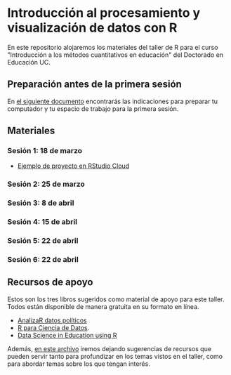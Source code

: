 # Introducción al procesamiento y visualización de datos con R

En este repositorio alojaremos los materiales del taller de R para el curso "Introducción a los métodos cuantitativos en educación" del Doctorado en Educación UC. 

## Preparación antes de la primera sesión

En [el siguiente documento](https://github.com/rivaquiroga/taller-r-doctorado-educacion-2021/blob/main/preparacion.md) encontrarás las indicaciones para preparar tu computador y tu espacio de trabajo para la primera sesión. 

## Materiales

### Sesión 1: 18 de marzo

- [Ejemplo de proyecto en RStudio Cloud](https://rstudio.cloud/project/2306002)

### Sesión 2: 25 de marzo

### Sesión 3: 8 de abril

### Sesión 4: 15 de abril

### Sesión 5: 22 de abril

### Sesión 6: 22 de abril

## Recursos de apoyo

Estos son los tres libros sugeridos como material de apoyo para este taller. Todos están disponible de manera gratuita en su formato en línea. 

- [AnalizaR datos políticos](https://arcruz0.github.io/libroadp/)
- [R para Ciencia de Datos](https://es.r4ds.hadley.nz/).  
- [Data Science in Education using R](https://datascienceineducation.com/)


Además, [en este archivo](https://github.com/rivaquiroga/taller-r-doctorado-educacion-2021/blob/master/recursos-adicionales.md) iremos dejando sugerencias de recursos que pueden servir tanto para profundizar en los temas vistos en el taller, como para abordar temas sobre los que tengan interés.
